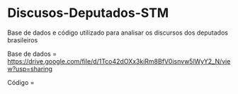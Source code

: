 # Discusos-Deputados-STM
Base de dados e código utilizado para analisar os discursos dos deputados brasileiros

Base de dados = https://drive.google.com/file/d/1Tco42dOXx3kiRm8BfV0isnvw5lWyY2_N/view?usp=sharing

Código = 
